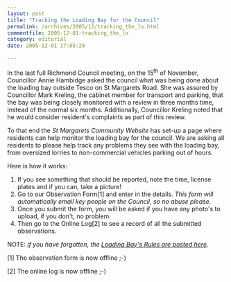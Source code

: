 ```yaml
---
layout: post
title: "Tracking the Loading Bay for the Council"
permalink: /archives/2005/12/tracking_the_lo.html
commentfile: 2005-12-01-tracking_the_lo
category: editorial
date: 2005-12-01 17:05:24

---
```


In the last full Richmond Council meeting, on the 15<sup>th</sup> of November, Councillor Annie Hambidge asked the council what was being done about the loading bay outside Tesco on St Margarets Road. She was assured by Councillor Mark Kreling, the cabinet member for transport and parking, that the bay was being closely monitored with a review in three months time, instead of the normal six months. Additionally, Councillor Kreling noted that he would consider resident's complaints as part of this review.

To that end the *St Margarets Community Website* has set-up a page where residents can help monitor the loading bay for the council. We are asking all residents to please help track any problems they see with the loading bay, from oversized lorries to non-commercial vehicles parking out of hours.

Here is how it works:

1.  If you see something that should be reported, note the time, license plates and if you can, take a picture!
2.  Go to our Observation Form[1] and enter in the details. *This form will automatically email key people on the Council, so no abuse please.*
3.  Once you submit the form, you will be asked if you have any photo's to upload, if you don't, no problem.
4.  Then go to the Online Log[2] to see a record of all the submitted observations.

NOTE: <em>if you have forgotten, the [Loading Bay's Rules are posted here](/archives/2005/10/council_legitim.html).</em>

[1] The observation form is now offline ;-)

[2] The online log is now offline ;-)
